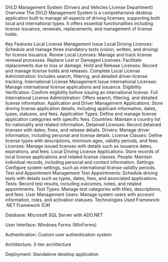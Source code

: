 DVLD Management System (Drivers and Vehicles License Department)
Overview
The DVLD Management System is a comprehensive desktop application built to manage all aspects of driving licenses, supporting both local and international types. It offers essential functionalities including license issuance, renewals, replacements, and management of license holds.

Key Features
Local License Management
Issue Local Driving Licenses: Schedule and manage three mandatory tests (vision, written, and driving) for license issuance.
Renew Local Licenses: Manage and track license renewal processes.
Replace Lost or Damaged Licenses: Facilitate replacements due to loss or damage.
Hold and Release Licenses: Record and manage license holds and releases.
Complete Local License Administration: Includes search, filtering, and detailed driver-license tracking.
International License Management
Issue International Licenses: Manage international license applications and issuance.
Eligibility Verification: Confirm eligibility before issuing an international license.
Full International License Administration: Offers search, filtering, and detailed license information.
Application and Driver Management
Applications: Store driving license application details, including applicant information, dates, types, statuses, and fees.
Application Types: Define and manage license application categories with specific fees.
Countries: Maintain a country list for nationality and related information.
Detained Licenses: Record detained licenses with dates, fines, and release details.
Drivers: Manage driver information, including personal and license details.
License Classes: Define license types with descriptions, minimum ages, validity periods, and fees.
Licenses: Manage issued licenses with details such as issuance dates, expirations, and fees.
Local Driving License Applications: Store records of local license applications and related license classes.
People: Maintain individual records, including personal and contact information.
Settings: Configure system settings, such as international license validity periods.
Test and Appointment Management
Test Appointments: Schedule driving tests with details such as types, dates, fees, and associated applications.
Tests: Record test results, including outcomes, notes, and related appointments.
Test Types: Manage test categories with titles, descriptions, and fees.
User Management
Users: Manage system users with account information, roles, and activation statuses.
Technologies Used
Framework: .NET Framework (C#)

Database: Microsoft SQL Server with ADO.NET

User Interface: Windows Forms (WinForms)

Authentication: Custom user authentication system

Architecture: 3-tier architecture

Deployment: Standalone desktop application
